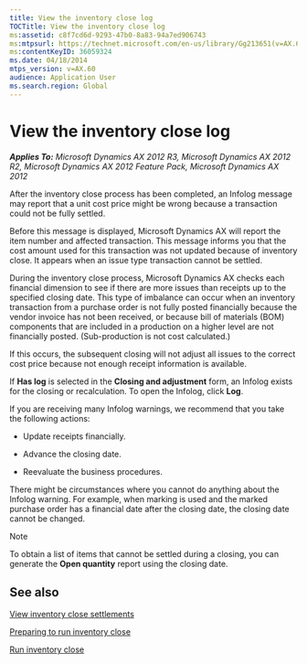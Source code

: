 ```yaml
---
title: View the inventory close log
TOCTitle: View the inventory close log
ms:assetid: c8f7cd6d-9293-47b0-8a83-94a7ed906743
ms:mtpsurl: https://technet.microsoft.com/en-us/library/Gg213651(v=AX.60)
ms:contentKeyID: 36059324
ms.date: 04/18/2014
mtps_version: v=AX.60
audience: Application User
ms.search.region: Global
---
```


# View the inventory close log 


_**Applies To:** Microsoft Dynamics AX 2012 R3, Microsoft Dynamics AX 2012 R2, Microsoft Dynamics AX 2012 Feature Pack, Microsoft Dynamics AX 2012_

After the inventory close process has been completed, an Infolog message may report that a unit cost price might be wrong because a transaction could not be fully settled.

Before this message is displayed, Microsoft Dynamics AX will report the item number and affected transaction. This message informs you that the cost amount used for this transaction was not updated because of inventory close. It appears when an issue type transaction cannot be settled.

During the inventory close process, Microsoft Dynamics AX checks each financial dimension to see if there are more issues than receipts up to the specified closing date. This type of imbalance can occur when an inventory transaction from a purchase order is not fully posted financially because the vendor invoice has not been received, or because bill of materials (BOM) components that are included in a production on a higher level are not financially posted. (Sub-production is not cost calculated.)

If this occurs, the subsequent closing will not adjust all issues to the correct cost price because not enough receipt information is available.

If **Has log** is selected in the **Closing and adjustment** form, an Infolog exists for the closing or recalculation. To open the Infolog, click **Log**.

If you are receiving many Infolog warnings, we recommend that you take the following actions:

  - Update receipts financially.

  - Advance the closing date.

  - Reevaluate the business procedures.

There might be circumstances where you cannot do anything about the Infolog warning. For example, when marking is used and the marked purchase order has a financial date after the closing date, the closing date cannot be changed.


> [!NOTE]
> <P>To obtain a list of items that cannot be settled during a closing, you can generate the <STRONG>Open quantity</STRONG> report using the closing date.</P>



## See also

[View inventory close settlements](view-inventory-close-settlements.md)

[Preparing to run inventory close](preparing-to-run-inventory-close.md)

[Run inventory close](run-inventory-close.md)

  



